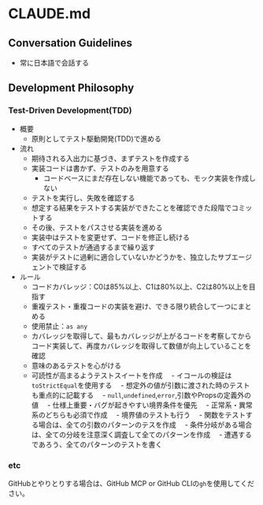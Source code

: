 # CLAUDE.md

## Conversation Guidelines

- 常に日本語で会話する

## Development Philosophy

### Test-Driven Development(TDD)

- 概要
  -  原則としてテスト駆動開発(TDD)で進める
- 流れ
  - 期待される入出力に基づき、まずテストを作成する
  - 実装コードは書かず、テストのみを用意する
    - コードベースにまだ存在しない機能であっても、モック実装を作成しない
  - テストを実行し、失敗を確認する
  - 想定する結果をテストする実装ができたことを確認できた段階でコミットする
  - その後、テストをパスさせる実装を進める
  - 実装中はテストを変更せず、コードを修正し続ける
  - すべてのテストが通過するまで繰り返す
  - 実装がテストに過剰に適合していないかどうかを、独立したサブエージェントで検証する
- ルール
  - コードカバレッジ：C0は85%以上、C1は80%以上、C2は80%以上を目指す
  - 重複テスト・重複コードの実装を避け、できる限り統合して一つにまとめる
  - 使用禁止：`as any`
  - カバレッジを取得して、最もカバレッジが上がるコードを考察してからコード実装して、再度カバレッジを取得して数値が向上していることを確認
  - 意味のあるテストを心がける
  - 可読性が高まるようテストスイートを作成
　- イコールの検証は`toStrictEqual`を使用する
　- 想定外の値が引数に渡された時のテストも重点的に記載する
　- `null`,`undefined`,`error`,引数やPropsの定義外の値
　- 仕様上重要・バグが起きやすい境界条件を優先
　- 正常系・異常系のどちらも必須で作成
　- 境界値のテストも行う
　- 関数をテストする場合は、全ての引数のパターンのテスを作成
　- 条件分岐がある場合は、全ての分岐を注意深く調査して全てのパターンを作成
　- 遭遇するであろう、全てのパターンのテストを書く

### etc
GitHubとやりとりする場合は、GitHub MCP or GitHub CLIの`gh`を使用してください。

